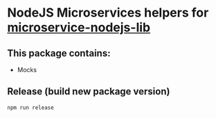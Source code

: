 # NodeJS Microservices helpers for [microservice-nodejs-lib](https://github.com/Lomray-Software/microservice-nodejs-lib)

## This package contains:
 - Mocks
 
## Release (build new package version)
```bash
npm run release
```
